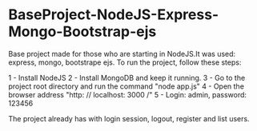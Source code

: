 # BaseProject-NodeJS-Express-Mongo-Bootstrap-ejs
Base project made for those who are starting in NodeJS.It was used: express, mongo, bootstrape ejs. To run the project, follow these steps: 

1 - Install NodeJS 
2 - Install MongoDB and keep it running. 
3 - Go to the project root directory and run the command "node app.js" 
4 - Open the browser address "http: // localhost: 3000 /" 
5 - Login: admin, password: 123456  

The project already has with login session, logout, register and list users.
